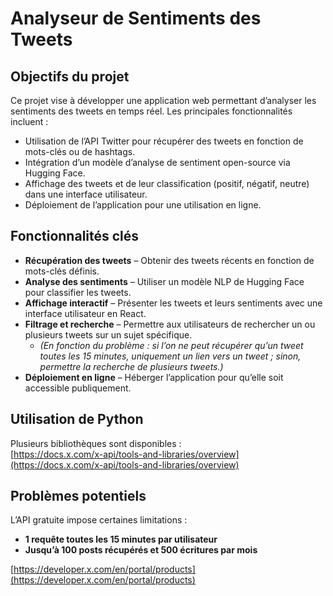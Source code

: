 # Analyseur de Sentiments des Tweets

## Objectifs du projet
Ce projet vise à développer une application web permettant d’analyser les sentiments des tweets en temps réel. Les principales fonctionnalités incluent :

- Utilisation de l’API Twitter pour récupérer des tweets en fonction de mots-clés ou de hashtags.
- Intégration d’un modèle d’analyse de sentiment open-source via Hugging Face.
- Affichage des tweets et de leur classification (positif, négatif, neutre) dans une interface utilisateur.
- Déploiement de l’application pour une utilisation en ligne.

## Fonctionnalités clés

- **Récupération des tweets** – Obtenir des tweets récents en fonction de mots-clés définis.
- **Analyse des sentiments** – Utiliser un modèle NLP de Hugging Face pour classifier les tweets.
- **Affichage interactif** – Présenter les tweets et leurs sentiments avec une interface utilisateur en React.
- **Filtrage et recherche** – Permettre aux utilisateurs de rechercher un ou plusieurs tweets sur un sujet spécifique.
  - *(En fonction du problème : si l’on ne peut récupérer qu’un tweet toutes les 15 minutes, uniquement un lien vers un tweet ; sinon, permettre la recherche de plusieurs tweets.)*
- **Déploiement en ligne** – Héberger l’application pour qu’elle soit accessible publiquement.

## Utilisation de Python
Plusieurs bibliothèques sont disponibles :  
[https://docs.x.com/x-api/tools-and-libraries/overview](https://docs.x.com/x-api/tools-and-libraries/overview)

## Problèmes potentiels
L’API gratuite impose certaines limitations :
- **1 requête toutes les 15 minutes par utilisateur**
- **Jusqu’à 100 posts récupérés et 500 écritures par mois**

[https://developer.x.com/en/portal/products](https://developer.x.com/en/portal/products)

